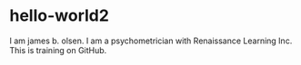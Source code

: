 # hello-world2
I am james b. olsen. I am a psychometrician with Renaissance Learning Inc. This is training on GitHub. 

